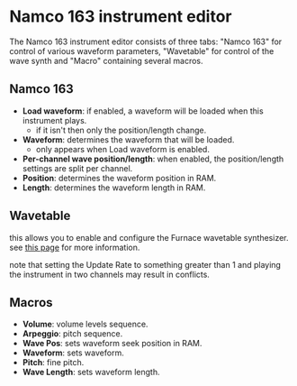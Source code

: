 # Namco 163 instrument editor

The Namco 163 instrument editor consists of three tabs: "Namco 163" for control of various waveform parameters, "Wavetable" for control of the wave synth and "Macro" containing several macros.

## Namco 163

- **Load waveform**: if enabled, a waveform will be loaded when this instrument plays.
  - if it isn't then only the position/length change.
- **Waveform**: determines the waveform that will be loaded.
  - only appears when Load waveform is enabled.
- **Per-channel wave position/length**: when enabled, the position/length settings are split per channel.
- **Position**: determines the waveform position in RAM.
- **Length**: determines the waveform length in RAM.

## Wavetable

this allows you to enable and configure the Furnace wavetable synthesizer. see [this page](wavesynth.md) for more information.

note that setting the Update Rate to something greater than 1 and playing the instrument in two channels may result in conflicts.

## Macros

- **Volume**: volume levels sequence.
- **Arpeggio**: pitch sequence.
- **Wave Pos**: sets waveform seek position in RAM.
- **Waveform**: sets waveform.
- **Pitch**: fine pitch.
- **Wave Length**: sets waveform length.
<!--
- **Phase Reset**: trigger restart of waveform
-->
